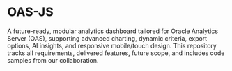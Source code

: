 # OAS-JS
A future-ready, modular analytics dashboard tailored for Oracle Analytics Server (OAS), supporting advanced charting, dynamic criteria, export options, AI insights, and responsive mobile/touch design. This repository tracks all requirements, delivered features, future scope, and includes code samples from our collaboration.
